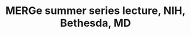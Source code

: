 ---
title: "MERGe summer series lecture, NIH, Bethesda, MD"
project_id: 
date: 
conference_id: ""
presenters:
   - peter_bandettini
summary: "<p>MERGe summer series lecture, NIH, Bethesda, MD</p>"
file: /assets/presentations/T228.ppt
filename: T228.ppt
layout: presentation
---
